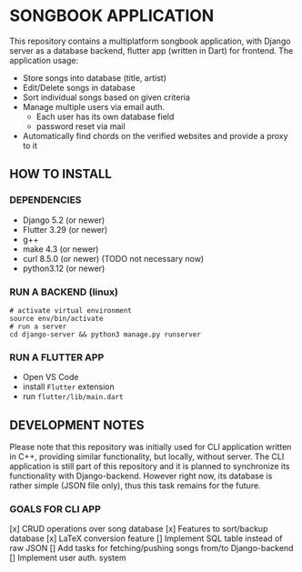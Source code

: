 # SONGBOOK APPLICATION
This repository contains a multiplatform songbook application, with Django server as a database backend, flutter app (written in Dart) for frontend.
The application usage:
  * Store songs into database (title, artist)
  * Edit/Delete songs in database
  * Sort individual songs based on given criteria
  * Manage multiple users via email auth.
    * Each user has its own database field
    * password reset via mail
  * Automatically find chords on the verified websites and provide a proxy to it

## HOW TO INSTALL
### DEPENDENCIES
  * Django 5.2 (or newer)
  * Flutter 3.29 (or newer)
  * g++
  * make 4.3 (or newer)
  * curl 8.5.0 (or newer) (TODO not necessary now)
  * python3.12 (or newer)
### RUN A BACKEND (linux)
  ```
  # activate virtual environment
  source env/bin/activate
  # run a server
  cd django-server && python3 manage.py runserver
  ```
### RUN A FLUTTER APP
 
  * Open VS Code
  * install `Flutter` extension
  * run `flutter/lib/main.dart`
## DEVELOPMENT NOTES
Please note that this repository was initially used for CLI application written in C++, providing similar functionality, but locally, without server. The CLI application is still part of this repository and it is planned to synchronize its functionality with Django-backend. However right now, its database is rather simple (JSON file only), thus this task remains for the future.
### GOALS FOR CLI APP

  [x] CRUD operations over song database
  [x] Features to sort/backup database
  [x] LaTeX conversion feature
  []  Implement SQL table instead of raw JSON
  []  Add tasks for fetching/pushing songs from/to Django-backend
  []  Implement user auth. system

